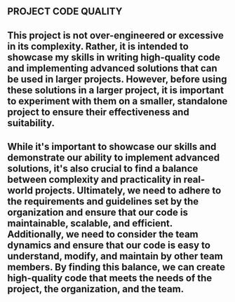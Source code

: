 ## PROJECT CODE QUALITY

## This project is not over-engineered or excessive in its complexity. Rather, it is intended to showcase my skills in writing high-quality code and implementing advanced solutions that can be used in larger projects. However, before using these solutions in a larger project, it is important to experiment with them on a smaller, standalone project to ensure their effectiveness and suitability.

## While it's important to showcase our skills and demonstrate our ability to implement advanced solutions, it's also crucial to find a balance between complexity and practicality in real-world projects. Ultimately, we need to adhere to the requirements and guidelines set by the organization and ensure that our code is maintainable, scalable, and efficient. Additionally, we need to consider the team dynamics and ensure that our code is easy to understand, modify, and maintain by other team members. By finding this balance, we can create high-quality code that meets the needs of the project, the organization, and the team.
